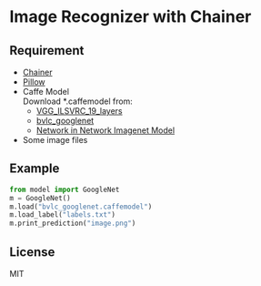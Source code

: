 # Image Recognizer with Chainer

## Requirement

* [Chainer](http://chainer.org/)
* [Pillow](https://pillow.readthedocs.org/en/3.0.x/)
* Caffe Model  
  Download *.caffemodel from:
    * [VGG_ILSVRC_19_layers](https://gist.github.com/ksimonyan/3785162f95cd2d5fee77)
    * [bvlc_googlenet](https://github.com/BVLC/caffe/tree/master/models/bvlc_googlenet)
    * [Network in Network Imagenet Model](https://gist.github.com/mavenlin/d802a5849de39225bcc6)
* Some image files

## Example

```py
from model import GoogleNet
m = GoogleNet()
m.load("bvlc_googlenet.caffemodel")
m.load_label("labels.txt")
m.print_prediction("image.png")
```

## License

MIT
